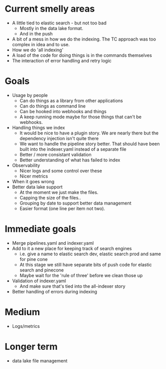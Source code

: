 
# Current smelly areas

* A little tied to elastic search - but not too bad
   * Mostly in the data lake format.
   * And in the push
* A bit of a mess in how we do the indexing. The TC approach was too complex in idea and to use. 
* How we do 'all indexing'
* A load of the code for doing things is in the commands themselves
* The interaction of error handling and retry logic

# Goals
* Usage by people
  * Can do things as a library from other applications
  * Can do things as command line
  * Can be hooked into webhooks and things
  * A keep running mode maybe for those things that can't be webhooks.
* Handling things we index
  * It would be nice to have a plugin story. We are nearly there but the dependency injection isn't quite there
  * We want to handle the pipeline story better. That should have been built into the indexer.yaml instead of a separate file
  * Better / more consistant validation
  * Better understanding of what has failed to index
* Observability
  * Nicer logs and some control over these
  * Nicer metrics
* When it goes wrong
* Better data lake support
  * At the moment we just make the files.
  * Capping the size of the files..
  * Grouping by date to support better data management
  * Easier format (one line per item not two).

# Immediate goals
* Merge pipelines.yaml and indexer.yaml
* Add to it a new place for keeping track of search engines
  * i.e. give a name to elastic search dev, elastic search prod and same for pine cone
  * At this stage we still have separate bits of push code for elastic search and pinecone
  * Maybe wait for the  'rule of three' before we clean those up
* Validation of indexer.yaml
  * And make sure that's tied into the all-indexer story
* Better handling of errors during indexing

# Medium
* Logs/metrics

# Longer term
* data lake file management